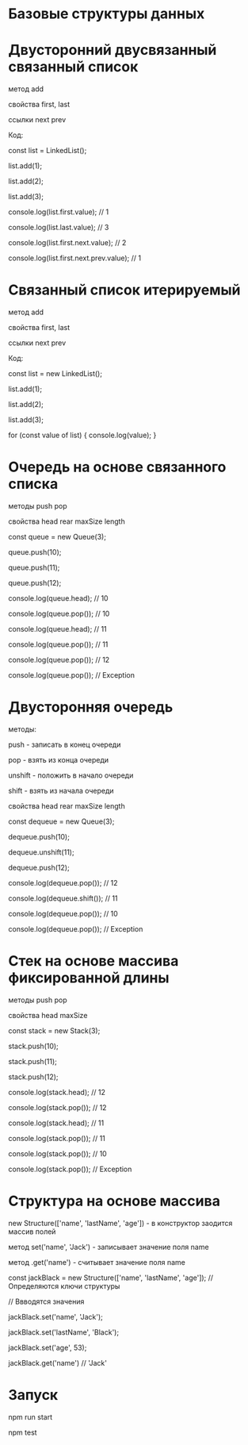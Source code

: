 # Базовые структуры данных

# Двусторонний двусвязанный связанный список
метод add

свойства first, last

ссылки next prev

Код:

const list = LinkedList();

list.add(1);

list.add(2);

list.add(3);

console.log(list.first.value);           // 1

console.log(list.last.value);            // 3

console.log(list.first.next.value);      // 2

console.log(list.first.next.prev.value); // 1


# Связанный список итерируемый
метод add

свойства first, last

ссылки next prev

Код:

const list = new LinkedList();

list.add(1);

list.add(2);

list.add(3);


for (const value of list) {
  console.log(value);
}

# Очередь на основе связанного списка
методы push pop

свойства head rear maxSize length


const queue = new Queue(3);

queue.push(10);

queue.push(11);

queue.push(12);

console.log(queue.head);  // 10

console.log(queue.pop()); // 10

console.log(queue.head);  // 11

console.log(queue.pop()); // 11

console.log(queue.pop()); // 12

console.log(queue.pop()); // Exception


# Двусторонняя очередь
методы:

push - записать в конец очереди

pop - взять из конца очереди

unshift - положить в начало очереди

shift - взять из начала очереди

свойства head rear maxSize length


const dequeue = new Queue(3);

dequeue.push(10);

dequeue.unshift(11);

dequeue.push(12);

console.log(dequeue.pop());   // 12

console.log(dequeue.shift()); // 11

console.log(dequeue.pop());   // 10

console.log(dequeue.pop());   // Exception


# Стек на основе массива фиксированной длины

методы push pop

свойства head maxSize


const stack = new Stack(3);

stack.push(10);

stack.push(11);

stack.push(12);

console.log(stack.head);  // 12

console.log(stack.pop()); // 12

console.log(stack.head);  // 11

console.log(stack.pop()); // 11

console.log(stack.pop()); // 10

console.log(stack.pop()); // Exception


# Структура на основе массива
new Structure(['name', 'lastName', 'age']) - в конструктор заодится массив полей

метод set('name', 'Jack') - записывает значение поля name

метод .get('name') - считывает значение поля name

const jackBlack = new Structure(['name', 'lastName', 'age']); // Определяются ключи структуры

// Ввводятся значения

jackBlack.set('name', 'Jack');

jackBlack.set('lastName', 'Black');

jackBlack.set('age', 53);


jackBlack.get('name') // 'Jack'

# Запуск

npm run start

npm test

